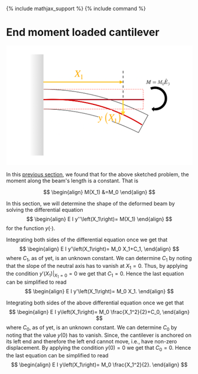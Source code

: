 {% include mathjax_support %}
{% include command %}

# End moment loaded cantilever

<img src="2021-12-04-16-05-48.png" alt="drawing1" width="1000"/>


In this [previous section](EndMomentMoment.md), we found that for the above sketched problem, the moment along the beam's length is a constant. That is 

$$
\begin{align}
M(X_1)
&=M_0 
\end{align}
$$

In this section, we will determine the shape of the deformed beam by solving the
differential equation 
$$
\begin{align}
E I y''\left(X_1\right)= M(X_1)
\end{align}
$$
for the function $y(\cdot)$.

Integrating both sides of the differential equation once we get that
$$
\begin{align}
E I y'\left(X_1\right)= M_0 X_1+C_1, 
\end{align}
$$
where $C_1$, as of yet, is an unknown constant. We can determine $C_1$ by noting that the slope of the neutral axis has to vanish at $X_1=0$. Thus, by applying the condition $\left. y'\left(X_1\right)\right|_{X_1=0}=0$ we get that $C_1=0$. Hence the last equation can be simplified to read
$$
\begin{align}
E I y'\left(X_1\right)= M_0 X_1.
\end{align}
$$

Integrating both sides of the above differential equation once we get that
$$
\begin{align}
E I y\left(X_1\right)= M_0 \frac{X_1^2}{2}+C_0,
\end{align}
$$
where $C_0$, as of yet, is an unknown constant. We can determine $C_0$ by noting that the value $y(0)$ has to vanish.  Since, the cantilever is anchored on its left end and therefore the left end cannot move, i.e., have non-zero displacement. By applying the condition $y(0)=0$ we get that $C_0=0$. Hence the last equation can be simplified to read
$$
\begin{align}
E I y\left(X_1\right)= M_0 \frac{X_1^2}{2}.
\end{align}
$$
